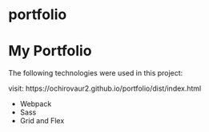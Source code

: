 # portfolio

<h1> My Portfolio</h1>

<p>The following technologies were used in this project:</p>
visit: https://ochirovaur2.github.io/portfolio/dist/index.html
<ul>
  <li>Webpack</li>
  <li>Sass</li>
  <li>Grid and Flex</li>
</ul>
